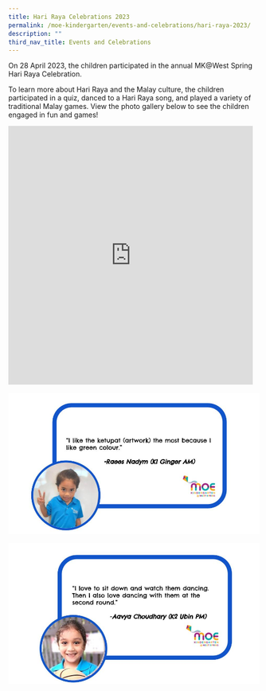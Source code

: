 ```yaml
---
title: Hari Raya Celebrations 2023
permalink: /moe-kindergarten/events-and-celebrations/hari-raya-2023/
description: ""
third_nav_title: Events and Celebrations
---
```

On 28 April 2023, the children participated in the annual MK@West Spring Hari Raya Celebration. 

To learn more about Hari Raya and the Malay culture, the children participated in a quiz, danced to a Hari Raya song, and played a variety of traditional Malay games. View the photo gallery below to see the children engaged in fun and games!

<iframe src="https://docs.google.com/presentation/d/e/2PACX-1vT-hSlaHD1TIa6EHXYnjtadN9ng2MdKwiA2mW1t8m0Ld-_oiQn0F4ZulB5fTkwVIz_uFCF8RMhVtDtC/embed?start=true&amp;loop=true&amp;delayms=3000" frameborder="0" width="491" height="520" allowfullscreen="true"></iframe>

![](/images/MK/Event%20Reflections/reflection%20for%20ws%20website%20(hari%20raya%20celebration%202023)%20-%20k1.jpg)

![](/images/MK/Event%20Reflections/reflection%20for%20ws%20website%20(hari%20raya%20celebration%202023)%20-%20k2.jpg)